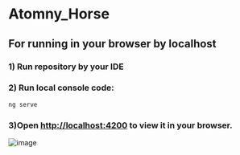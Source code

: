 # Atomny_Horse
## For running in your browser by localhost
### 1) Run repository by your IDE
### 2) Run local console code:
```bash
ng serve
```
### 3)Open [http://localhost:4200](http://localhost:4200) to view it in your browser.

![image](https://github.com/user-attachments/assets/57e1ece6-32ac-43cd-8864-eb9bf8b91057)
